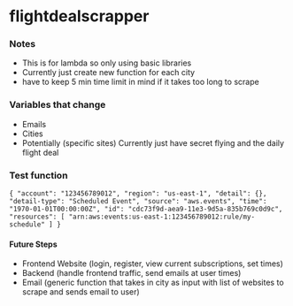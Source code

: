 # flightdealscrapper

### Notes

* This is for lambda so only using basic libraries
* Currently just create new function for each city
* have to keep 5 min time limit in mind if it takes too long to scrape

### Variables that change

* Emails
* Cities 
* Potentially (specific sites) Currently just have secret flying and the daily flight deal


### Test function 

`
{
  "account": "123456789012",
  "region": "us-east-1",
  "detail": {},
  "detail-type": "Scheduled Event",
  "source": "aws.events",
  "time": "1970-01-01T00:00:00Z",
  "id": "cdc73f9d-aea9-11e3-9d5a-835b769c0d9c",
  "resources": [
    "arn:aws:events:us-east-1:123456789012:rule/my-schedule"
  ]
}
`

#### Future Steps

* Frontend Website (login, register, view current subscriptions, set times)
* Backend (handle frontend traffic, send emails at user times)
* Email (generic function that takes in city as input with list of websites to scrape and sends email to user)